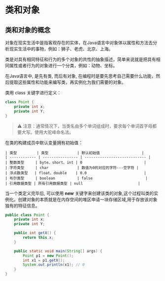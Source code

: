 # 类和对象

## 类和对象的概念

对象在现实生活中是指客观存在的实体，在Java语言中对象体以属性和方法去分析现实生活中的事物，例如：狮子、老虎、北京、上海。

类是对具有相同特征和行为的多个对象的共性的抽象描述，简单来说就是把具有相同属性或者行为的对象进行一个分类，例如：动物、坐标。

在Java语言中, 是先有类, 而后有对象, 在编程时是要先思考自己需要什么功能，然后提取这些属性和功能来编写类，再实例化为我们需要的对象。

类用 class 关键字进行定义：

```java
class Point {
    private int x;
    private int Y;
}
```

> ⚠️ 注意：通常情况下，当类名由多个单词组成时，要求每个单词首字母都要大写。使用大驼峰命名法。

在类的构建成员中默认变量拥有初始值：

```
| 类型         | 类型             | 默认初始值                   |
| ------------ | ---------------- | ---------------------------- |
| 整数类型     | byte、short、int | 0                            |
| 字符类型     | char             | 数值为0的对应的字符---空字符 |
| 浮点数类型   | float、double    | 0.0                          |
| 布尔类型     | boolean          | false                        |
| 引用数据类型 | 所有引用数据类型 | null                         |
```

当一个类定义完毕后, 可以使用 **new** 关键字来创建该类的对象,这个过程叫类的实例化。创建对象的本质就是在内存空间的堆区申请一块存储区域,用于存放该对象独有的特征信息。

```java
public class Point {
    private int x;
    private int Y;

    public int getX() {
        return this.x;
    }

    public static void main(String[] args) {
        Point p1 = new Point();
        int x1 = p1.getX();
        System.out.println(x1); // 0
    }
}
```







